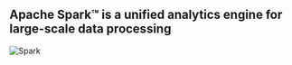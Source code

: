 ## Apache Spark™ is a unified analytics engine for large-scale data processing

![Spark](https://spark.apache.org/images/spark-logo-trademark.png)
